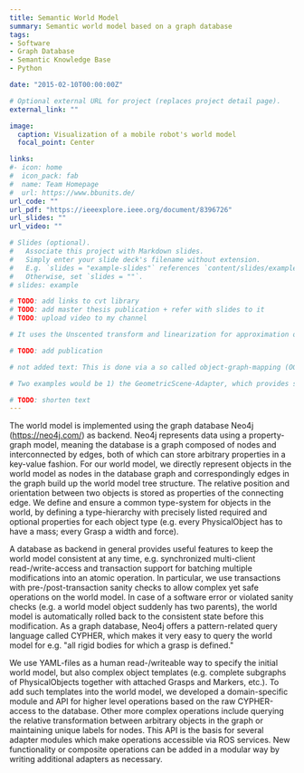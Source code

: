 ```yaml
---
title: Semantic World Model
summary: Semantic world model based on a graph database
tags:
- Software
- Graph Database
- Semantic Knowledge Base
- Python

date: "2015-02-10T00:00:00Z"

# Optional external URL for project (replaces project detail page).
external_link: ""

image:
  caption: Visualization of a mobile robot's world model
  focal_point: Center

links:
#- icon: home
#  icon_pack: fab
#  name: Team Homepage
#  url: https://www.bbunits.de/
url_code: ""
url_pdf: "https://ieeexplore.ieee.org/document/8396726"
url_slides: ""
url_video: ""

# Slides (optional).
#   Associate this project with Markdown slides.
#   Simply enter your slide deck's filename without extension.
#   E.g. `slides = "example-slides"` references `content/slides/example-slides.md`.
#   Otherwise, set `slides = ""`.
# slides: example

# TODO: add links to cvt library
# TODO: add master thesis publication + refer with slides to it
# TODO: upload video to my channel

# It uses the Unscented transform and linearization for approximation of non-linear covariance transformations.

# TODO: add publication

# not added text: This is done via a so called object-graph-mapping (OGM) using the neomodel library \footnote{\url{https://github.com/robinedwards/neomodel}}.

# Two examples would be 1) the GeometricScene-Adapter, which provides services to get a reduced object tree with everything relevant for building a geometric scene representation for motion planning, and 2) a ROS-Tf-Adapter, which takes care of periodically publishing the world as ROS-Tf-tree as well as updating externally published transformations (for example robot\_flange => robot\_base) in the world model.

# TODO: shorten text
---
```


The world model is implemented using the graph database Neo4j (https://neo4j.com/) as backend.
Neo4j represents data using a property-graph model, meaning the database is a graph composed of nodes and interconnected by edges, both of which can store arbitrary properties in a key-value fashion.
For our world model, we directly represent objects in the world model as nodes in the database graph and correspondingly edges in the graph build up the world model tree structure.
The relative position and orientation between two objects is stored as properties of the connecting edge.
We define and ensure a common type-system for objects in the world, by defining a type-hierarchy with precisely listed required and optional properties for each object type (e.g. every PhysicalObject has to have a mass; every Grasp a width and force).

A database as backend in general provides useful features to keep the world model consistent at any time, e.g. synchronized multi-client read-/write-access and transaction support for batching multiple modifications into an atomic operation.
In particular, we use transactions with pre-/post-transaction sanity checks to allow complex yet safe operations on the world model. In case of a software error or violated sanity checks (e.g. a world model object suddenly has two parents), the world model is automatically rolled back to the consistent state before this modification.
As a graph database, Neo4j offers a pattern-related query language called CYPHER, which makes it very easy to query the world model for e.g. "all rigid bodies for which a grasp is defined."

We use YAML-files as a human read-/writeable way to specify the initial world model, but also complex object templates (e.g. complete subgraphs of PhysicalObjects together with attached Grasps and Markers, etc.). To add such templates into the world model, we developed a domain-specific module and API for higher level operations based on the raw CYPHER-access to the database.
Other more complex operations include querying the relative transformation between arbitrary objects in the graph or maintaining unique labels for nodes. This API is the basis for several adapter modules which make operations accessible via ROS services. New functionality or composite operations can be added in a modular way by writing additional adapters as necessary.


